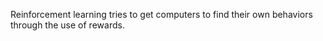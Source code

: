 Reinforcement learning tries to get computers to find their own behaviors through the use of rewards.